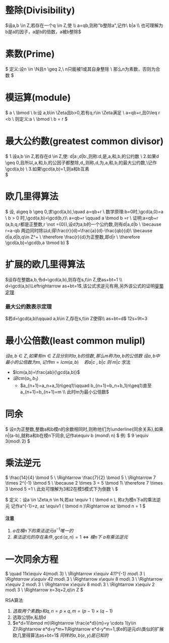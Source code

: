 # 整除(Divisibility)


$设a,b \in Z,若存在一个q \in Z,使 \\
a=qb,则称"b整除a",记作\ b|a \\
也可理解为b是a的因子，a是b的倍数，a被b整除$
# 素数(Prime)
$
定义:设n \in \N且n \geq 2,\ n只能被1或其自身整除 \\
那么n为素数，否则为合数
$
# 模运算(module)
$
a \ \bmod \ b:设 a,b\in \Zeta且b>0,若有q,r\in \Zeta满足 \\
a=qb+r,且0\leq r <b \\
则定义:a \ \bmod \ b = r
$
 # 最大公约数(greatest common divisor)
$
1.设a,b \in Z,若存在d \in Z,使\: d|a\:,d|b\:,则称\:d\,是\,a\,和\,b\,的公约数 \\
2.如果d \geq 0,且所以\,a\,和\,b\,的公因子都整除\,d\,,则称\,d\,为\,a\,和\,b\,的最大公约数,\\记作\gcd(a,b) \\
3.如果\gcd(a,b)=1,则a和b互素   
$

# 欧几里得算法
$
设\, a\geq b \geq 0,求\gcd(a,b),\quad a=qb+r \\
数学原理:b=0时,\gcd(a,0)=a \\
b > 0 时,\gcd(a,b)=\gcd(b,r)\\
a=qb+r \qquad a \bmod b =r \\
证明:a=qb+r (a,b,q,r都是正整数,r \not ={0}),设d为a,b的一个公约数,则有d|a,d|b \\
\because r=a-qb 两边同时除以d,得\frac{r}{d}=\frac{a}{d}-\frac{qb}{d}\\
\because d|a,d|b,q\in Z^+ \\
\therefore \frac{r}{d}为正整数,即d|r  \\ 
\therefore \gcd(a,b)=\gcd(b,a \bmod b)
$

# 扩展的欧几里得算法
$设存在整数a,b,令d=\gcd(a,b),则存在s,t\in Z,使as+bt=1 \\
d=\gcd(a,b)\Leftrightarrow as+bt=1$,该公式求逆元有用,另外该公式的证明[斐蜀定理](https://oi-wiki.org/math/number-theory/bezouts/)

### 最大公约数表示定理
$若d=\gcd(a,b)\qquad a,b\in Z,存在s,t\in Z使得\\
as+bt=d$
12s+9t=3

# 最小公倍数(least common mulipl)
$设a,b\in Z,如果有m\in Z且分别时a,b的倍数,那么m称为a,b的公倍数$
$设a,b中最小的公倍数为m,记作m=lcm(a,b)\quad 若a|c\ ,\ b|c\ 则\ m|c$
求法
- $lcm(a,b)=\frac{ab}{\gcd(a,b)}$
- $设lcm(a_1,b_1)$
    - $a_{n+1}=a_n+a_1(n\geq1)\qquad b_{n+1}=b_n+b_1(n\geq1)直至a_{n+1}=b_{n+1}=m \\
    此时m为最小公倍数$ 

# 同余
$
设n为正整数,整数a和b模n的余数相同时,则称他们为\underline{同余关系},如果n|(a-b),就称a和b在模n下同余,记作a\equiv b (mond\ n)
$
例:
$
9 \equiv 3(mod\ 2)
$


# 乘法逆元
$
\frac{14}{4} \bmod 5 \\
\Rightarrow \frac{7}{2} \bmod 5 \\
\Rightarrow 7 \times 2^{-1} \bmod 5 \\
\because  2 \times 3 = 5 \bmod 1\\
\therefore 7 \times 3 \bmod 5 =1   \\
此处可理解为3和2在模5模式下为倒数 \\
$

$
定义：设a \in \Zeta,n \in N,若az \equiv 1 ( \bmod n ), 称z为模n下a的乘法逆元 记作a^{-1}=z,
az \equiv1 ( \bmod n )\Rightarrow az \bmod n = 1
$
#### 注意
1. $a在模n下的乘法逆元a^{-1}唯一的$
2. $乘法逆元的存在条件,\gcd(a,n)=1\Leftrightarrow 模n下\ a有乘法逆元$
# 一次同余方程
$
\quad 11x\equiv 4(mod\ 3) \\
\Rightarrow x\equiv 4*11^{-1} mod\ 3 \\
\Rightarrow x\equiv 4*2 mod\ 3 \\
\Rightarrow x\equiv 8 mod\ 3 \\
\Rightarrow x\equiv 2 mod\ 3 \\
\Rightarrow x\equiv 8 mod\ 3 \\
\Rightarrow x\equiv 2 mod\ 3 \\
\Rightarrow x=3q+2,q\in Z
$

RSA算法
1. $选取两个素数p和q,n=p\times q,m=(p-1)\times(q-1)$
2. 选取公钥e,私钥d
3. $e*d=1(\bmod m)\Rightarrow \frac{e*d}{m}=y \cdots 1(y\in Z)\Rightarrow e*d=y*m+1\Rightarrow e*d-y*m=1,求e的逆元d\\类似的扩展欧几里得算法as+bt=1$
$同样的a,b(e,y)是已知的$